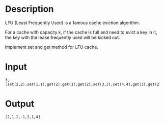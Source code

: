 # Description

LFU (Least Frequently Used) is a famous cache eviction algorithm.

For a cache with capacity k, if the cache is full and need to evict a key in it, the key with the lease frequently used will be kicked out.

Implement set and get method for LFU cache.

# Input

```
3, [set(2,2),set(1,1),get(2),get(1),get(2),set(3,3),set(4,4),get(3),get(2),get(1),get(4)]
```

# Output

```
[2,1,2,-1,2,1,4]
```

